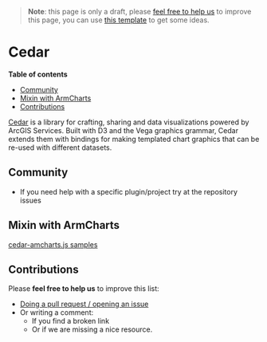 > **Note**: this page is only a draft, please [feel free to help us](#contributions) to improve this page, you can use [this template](https://github.com/esri-es/awesome-arcgis/blob/master/RESOURCE_PAGE_TEMPLATE.md) to get some ideas.

# Cedar
<!-- START doctoc generated TOC please keep comment here to allow auto update -->
<!-- DON'T EDIT THIS SECTION, INSTEAD RE-RUN doctoc TO UPDATE -->
**Table of contents**

- [Community](#community)
- [Mixin with ArmCharts](#mixin-with-armcharts)
- [Contributions](#contributions)

<!-- END doctoc generated TOC please keep comment here to allow auto update -->
[Cedar](https://github.com/Esri/cedar) is a library for crafting, sharing and
data visualizations powered by ArcGIS Services. Built with D3 and the Vega
graphics grammar, Cedar extends them with bindings for making templated chart
graphics that can be re-used with different datasets.

## Community
* If you need help with a specific plugin/project try at the repository issues

## Mixin with ArmCharts
[cedar-amcharts.js samples](https://github.com/ajturner/dc-visionzero-analysis)

## Contributions
Please **feel free to help us** to improve this list:

* [Doing a pull request / opening an issue](https://github.com/hhkaos/awesome-arcgis#contributions)
* Or writing a comment:
  * If you find a broken link
  * Or if we are missing a nice resource.

